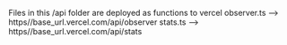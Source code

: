 Files in this /api folder are deployed as functions to vercel
observer.ts --> https//base_url.vercel.com/api/observer
stats.ts --> https//base_url.vercel.com/api/stats
